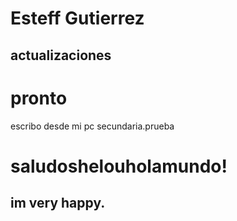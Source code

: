 # Esteff Gutierrez
## actualizaciones
# pronto
escribo desde mi pc secundaria.prueba
# saludoshelouholamundo!
## im very happy.